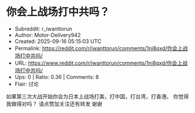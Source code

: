 # 你会上战场打中共吗？

- Subreddit: r_iwanttorun
- Author: Motor-Delivery942
- Created: 2025-09-16 05:15:03 UTC
- Permalink: https://reddit.com/r/iwanttorun/comments/1ni8qxd/你会上战场打中共吗/
- URL: https://www.reddit.com/r/iwanttorun/comments/1ni8qxd/你会上战场打中共吗/
- Ups: 0 | Ratio: 0.36 | Comments: 8
- Flair: 讨论


如果第三次大战开始你会为日本上战场打美，打中国，打台湾，打香港。
你觉得我做得对吗？ 请点赞加关注还有转发 谢谢

